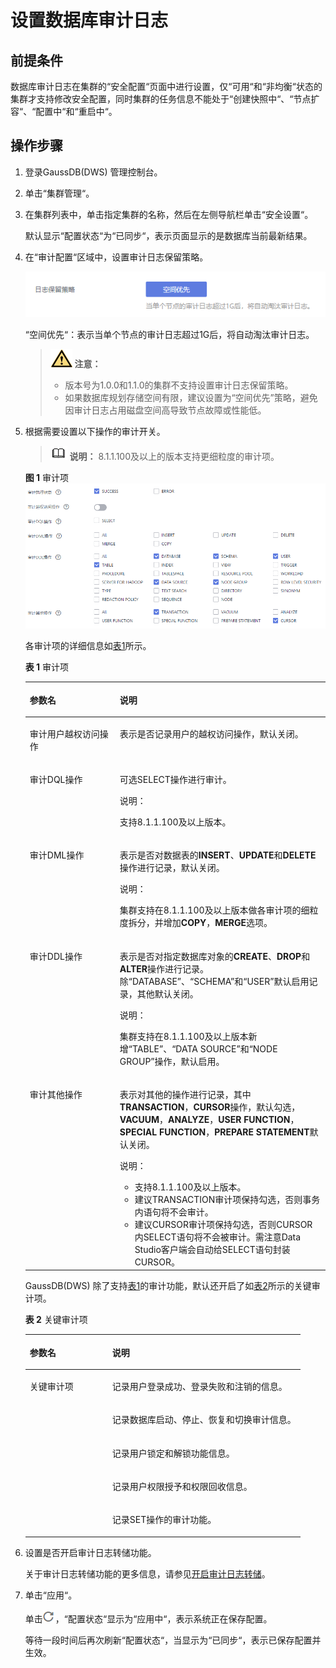 # 设置数据库审计日志<a name="ZH-CN_TOPIC_0000001405316950"></a>

## 前提条件<a name="zh-cn_topic_0000001098656870_section6488541984957"></a>

数据库审计日志在集群的“安全配置“页面中进行设置，仅“可用“和“非均衡“状态的集群才支持修改安全配置，同时集群的任务信息不能处于“创建快照中“、“节点扩容“、“配置中“和“重启中“。

## 操作步骤<a name="zh-cn_topic_0000001098656870_section37372909114419"></a>

1.  登录GaussDB\(DWS\) 管理控制台。
2.  单击“集群管理“。
3.  在集群列表中，单击指定集群的名称，然后在左侧导航栏单击“安全设置“。

    默认显示“配置状态“为“已同步“，表示页面显示的是数据库当前最新结果。

4.  在“审计配置“区域中，设置审计日志保留策略。

    ![](figures/zh-cn_image_0000001405637014.png)

    “空间优先“：表示当单个节点的审计日志超过1G后，将自动淘汰审计日志。

    >![](public_sys-resources/icon-caution.gif) **注意：** 
    >-   版本号为1.0.0和1.1.0的集群不支持设置审计日志保留策略。
    >-   如果数据库规划存储空间有限，建议设置为“空间优先”策略，避免因审计日志占用磁盘空间高导致节点故障或性能低。

5.  根据需要设置以下操作的审计开关。

    >![](public_sys-resources/icon-note.gif) **说明：** 
    >8.1.1.100及以上的版本支持更细粒度的审计项。

    **图 1**  审计项<a name="zh-cn_topic_0000001098656870_fig1438520111353"></a>  
    ![](figures/审计项.png "审计项")

    各审计项的详细信息如[表1](#zh-cn_topic_0000001098656870_table48954270153356)所示。

    **表 1**  审计项

    <a name="zh-cn_topic_0000001098656870_table48954270153356"></a>
    <table><thead align="left"><tr id="zh-cn_topic_0000001098656870_row11786533153356"><th class="cellrowborder" valign="top" width="30%" id="mcps1.2.3.1.1"><p id="zh-cn_topic_0000001098656870_p15185148153356"><a name="zh-cn_topic_0000001098656870_p15185148153356"></a><a name="zh-cn_topic_0000001098656870_p15185148153356"></a>参数名</p>
    </th>
    <th class="cellrowborder" valign="top" width="70%" id="mcps1.2.3.1.2"><p id="zh-cn_topic_0000001098656870_p22037438153356"><a name="zh-cn_topic_0000001098656870_p22037438153356"></a><a name="zh-cn_topic_0000001098656870_p22037438153356"></a>说明</p>
    </th>
    </tr>
    </thead>
    <tbody><tr id="zh-cn_topic_0000001098656870_row40202069153356"><td class="cellrowborder" valign="top" width="30%" headers="mcps1.2.3.1.1 "><p id="zh-cn_topic_0000001098656870_p35142185153356"><a name="zh-cn_topic_0000001098656870_p35142185153356"></a><a name="zh-cn_topic_0000001098656870_p35142185153356"></a>审计用户越权访问操作</p>
    </td>
    <td class="cellrowborder" valign="top" width="70%" headers="mcps1.2.3.1.2 "><p id="zh-cn_topic_0000001098656870_p27944737153356"><a name="zh-cn_topic_0000001098656870_p27944737153356"></a><a name="zh-cn_topic_0000001098656870_p27944737153356"></a>表示是否记录用户的越权访问操作，默认关闭。</p>
    </td>
    </tr>
    <tr id="zh-cn_topic_0000001098656870_row6485163795419"><td class="cellrowborder" valign="top" width="30%" headers="mcps1.2.3.1.1 "><p id="zh-cn_topic_0000001098656870_p16485103715543"><a name="zh-cn_topic_0000001098656870_p16485103715543"></a><a name="zh-cn_topic_0000001098656870_p16485103715543"></a>审计DQL操作</p>
    </td>
    <td class="cellrowborder" valign="top" width="70%" headers="mcps1.2.3.1.2 "><p id="zh-cn_topic_0000001098656870_p248573785417"><a name="zh-cn_topic_0000001098656870_p248573785417"></a><a name="zh-cn_topic_0000001098656870_p248573785417"></a>可选SELECT操作进行审计。</p>
    <div class="note" id="zh-cn_topic_0000001098656870_note12507163581411"><a name="zh-cn_topic_0000001098656870_note12507163581411"></a><a name="zh-cn_topic_0000001098656870_note12507163581411"></a><span class="notetitle"> 说明： </span><div class="notebody"><p id="zh-cn_topic_0000001098656870_p350713519144"><a name="zh-cn_topic_0000001098656870_p350713519144"></a><a name="zh-cn_topic_0000001098656870_p350713519144"></a>支持8.1.1.100及以上版本。</p>
    </div></div>
    </td>
    </tr>
    <tr id="zh-cn_topic_0000001098656870_row48931238153356"><td class="cellrowborder" valign="top" width="30%" headers="mcps1.2.3.1.1 "><p id="zh-cn_topic_0000001098656870_p4007327153356"><a name="zh-cn_topic_0000001098656870_p4007327153356"></a><a name="zh-cn_topic_0000001098656870_p4007327153356"></a>审计DML操作</p>
    </td>
    <td class="cellrowborder" valign="top" width="70%" headers="mcps1.2.3.1.2 "><p id="zh-cn_topic_0000001098656870_p5704152115233"><a name="zh-cn_topic_0000001098656870_p5704152115233"></a><a name="zh-cn_topic_0000001098656870_p5704152115233"></a>表示是否对数据表的<strong id="zh-cn_topic_0000001098656870_b35660574153356"><a name="zh-cn_topic_0000001098656870_b35660574153356"></a><a name="zh-cn_topic_0000001098656870_b35660574153356"></a>INSERT</strong>、<strong id="zh-cn_topic_0000001098656870_b52509711153356"><a name="zh-cn_topic_0000001098656870_b52509711153356"></a><a name="zh-cn_topic_0000001098656870_b52509711153356"></a>UPDATE</strong>和<strong id="zh-cn_topic_0000001098656870_b2825353153356"><a name="zh-cn_topic_0000001098656870_b2825353153356"></a><a name="zh-cn_topic_0000001098656870_b2825353153356"></a>DELETE</strong>操作进行记录，默认关闭。</p>
    <div class="note" id="zh-cn_topic_0000001098656870_note82981529133110"><a name="zh-cn_topic_0000001098656870_note82981529133110"></a><a name="zh-cn_topic_0000001098656870_note82981529133110"></a><span class="notetitle"> 说明： </span><div class="notebody"><p id="zh-cn_topic_0000001098656870_p251403711318"><a name="zh-cn_topic_0000001098656870_p251403711318"></a><a name="zh-cn_topic_0000001098656870_p251403711318"></a>集群支持在8.1.1.100及以上版本做各审计项的细粒度拆分，并增加<strong id="zh-cn_topic_0000001098656870_b551503717310"><a name="zh-cn_topic_0000001098656870_b551503717310"></a><a name="zh-cn_topic_0000001098656870_b551503717310"></a>COPY</strong>，<strong id="zh-cn_topic_0000001098656870_b135151372311"><a name="zh-cn_topic_0000001098656870_b135151372311"></a><a name="zh-cn_topic_0000001098656870_b135151372311"></a>MERGE</strong>选项。</p>
    </div></div>
    </td>
    </tr>
    <tr id="zh-cn_topic_0000001098656870_row18951113153356"><td class="cellrowborder" valign="top" width="30%" headers="mcps1.2.3.1.1 "><p id="zh-cn_topic_0000001098656870_p58645179153356"><a name="zh-cn_topic_0000001098656870_p58645179153356"></a><a name="zh-cn_topic_0000001098656870_p58645179153356"></a>审计DDL操作</p>
    </td>
    <td class="cellrowborder" valign="top" width="70%" headers="mcps1.2.3.1.2 "><p id="zh-cn_topic_0000001098656870_p1182114653320"><a name="zh-cn_topic_0000001098656870_p1182114653320"></a><a name="zh-cn_topic_0000001098656870_p1182114653320"></a>表示是否对指定数据库对象的<strong id="zh-cn_topic_0000001098656870_b3989363153356"><a name="zh-cn_topic_0000001098656870_b3989363153356"></a><a name="zh-cn_topic_0000001098656870_b3989363153356"></a>CREATE</strong>、<strong id="zh-cn_topic_0000001098656870_b35904272153356"><a name="zh-cn_topic_0000001098656870_b35904272153356"></a><a name="zh-cn_topic_0000001098656870_b35904272153356"></a>DROP</strong>和<strong id="zh-cn_topic_0000001098656870_b54702997153356"><a name="zh-cn_topic_0000001098656870_b54702997153356"></a><a name="zh-cn_topic_0000001098656870_b54702997153356"></a>ALTER</strong>操作进行记录。除<span class="parmname" id="zh-cn_topic_0000001098656870_parmname22564932153356"><a name="zh-cn_topic_0000001098656870_parmname22564932153356"></a><a name="zh-cn_topic_0000001098656870_parmname22564932153356"></a>“DATABASE”</span>、<span class="parmname" id="zh-cn_topic_0000001098656870_parmname1757796153356"><a name="zh-cn_topic_0000001098656870_parmname1757796153356"></a><a name="zh-cn_topic_0000001098656870_parmname1757796153356"></a>“SCHEMA”</span>和<span class="parmname" id="zh-cn_topic_0000001098656870_parmname15820167153356"><a name="zh-cn_topic_0000001098656870_parmname15820167153356"></a><a name="zh-cn_topic_0000001098656870_parmname15820167153356"></a>“USER”</span>默认启用记录，其他默认关闭。</p>
    <div class="note" id="zh-cn_topic_0000001098656870_note10788146153312"><a name="zh-cn_topic_0000001098656870_note10788146153312"></a><a name="zh-cn_topic_0000001098656870_note10788146153312"></a><span class="notetitle"> 说明： </span><div class="notebody"><p id="zh-cn_topic_0000001098656870_p8788136153310"><a name="zh-cn_topic_0000001098656870_p8788136153310"></a><a name="zh-cn_topic_0000001098656870_p8788136153310"></a>集群支持在8.1.1.100及以上版本新增<span class="parmname" id="zh-cn_topic_0000001098656870_parmname188841744516"><a name="zh-cn_topic_0000001098656870_parmname188841744516"></a><a name="zh-cn_topic_0000001098656870_parmname188841744516"></a>“TABLE”</span>、<span class="parmname" id="zh-cn_topic_0000001098656870_parmname38843416517"><a name="zh-cn_topic_0000001098656870_parmname38843416517"></a><a name="zh-cn_topic_0000001098656870_parmname38843416517"></a>“DATA SOURCE”</span>和<span class="parmname" id="zh-cn_topic_0000001098656870_parmname1888420410519"><a name="zh-cn_topic_0000001098656870_parmname1888420410519"></a><a name="zh-cn_topic_0000001098656870_parmname1888420410519"></a>“NODE GROUP”</span>操作，默认启用。</p>
    </div></div>
    <p id="zh-cn_topic_0000001098656870_p52639045153356"><a name="zh-cn_topic_0000001098656870_p52639045153356"></a><a name="zh-cn_topic_0000001098656870_p52639045153356"></a></p>
    </td>
    </tr>
    <tr id="zh-cn_topic_0000001098656870_row58261120185513"><td class="cellrowborder" valign="top" width="30%" headers="mcps1.2.3.1.1 "><p id="zh-cn_topic_0000001098656870_p20826132035519"><a name="zh-cn_topic_0000001098656870_p20826132035519"></a><a name="zh-cn_topic_0000001098656870_p20826132035519"></a>审计其他操作</p>
    </td>
    <td class="cellrowborder" valign="top" width="70%" headers="mcps1.2.3.1.2 "><p id="zh-cn_topic_0000001098656870_p118261920185518"><a name="zh-cn_topic_0000001098656870_p118261920185518"></a><a name="zh-cn_topic_0000001098656870_p118261920185518"></a>表示对其他的操作进行记录，其中<strong id="zh-cn_topic_0000001098656870_b7423142172918"><a name="zh-cn_topic_0000001098656870_b7423142172918"></a><a name="zh-cn_topic_0000001098656870_b7423142172918"></a>TRANSACTION</strong>，<strong id="zh-cn_topic_0000001098656870_b463910472291"><a name="zh-cn_topic_0000001098656870_b463910472291"></a><a name="zh-cn_topic_0000001098656870_b463910472291"></a>CURSOR</strong>操作，默认勾选，<strong id="zh-cn_topic_0000001098656870_b519565212916"><a name="zh-cn_topic_0000001098656870_b519565212916"></a><a name="zh-cn_topic_0000001098656870_b519565212916"></a>VACUUM</strong>，<strong id="zh-cn_topic_0000001098656870_b182301531309"><a name="zh-cn_topic_0000001098656870_b182301531309"></a><a name="zh-cn_topic_0000001098656870_b182301531309"></a>ANALYZE</strong>，<strong id="zh-cn_topic_0000001098656870_b13209912173011"><a name="zh-cn_topic_0000001098656870_b13209912173011"></a><a name="zh-cn_topic_0000001098656870_b13209912173011"></a>USER FUNCTION</strong>，<strong id="zh-cn_topic_0000001098656870_b10307121833019"><a name="zh-cn_topic_0000001098656870_b10307121833019"></a><a name="zh-cn_topic_0000001098656870_b10307121833019"></a>SPECIAL FUNCTION</strong>，<strong id="zh-cn_topic_0000001098656870_b9951924183019"><a name="zh-cn_topic_0000001098656870_b9951924183019"></a><a name="zh-cn_topic_0000001098656870_b9951924183019"></a>PREPARE STATEMENT</strong>默认关闭。</p>
    <div class="note" id="zh-cn_topic_0000001098656870_note586113211168"><a name="zh-cn_topic_0000001098656870_note586113211168"></a><a name="zh-cn_topic_0000001098656870_note586113211168"></a><span class="notetitle"> 说明： </span><div class="notebody"><a name="zh-cn_topic_0000001098656870_ul689495812213"></a><a name="zh-cn_topic_0000001098656870_ul689495812213"></a><ul id="zh-cn_topic_0000001098656870_ul689495812213"><li>支持8.1.1.100及以上版本。</li><li>建议TRANSACTION审计项保持勾选，否则事务内语句将不会审计。</li><li>建议CURSOR审计项保持勾选，否则CURSOR内SELECT语句将不会被审计。需注意Data Studio客户端会自动给SELECT语句封装CURSOR。</li></ul>
    </div></div>
    </td>
    </tr>
    </tbody>
    </table>

    GaussDB\(DWS\) 除了支持[表1](#zh-cn_topic_0000001098656870_table48954270153356)的审计功能，默认还开启了如[表2](#zh-cn_topic_0000001098656870_table24262392153654)所示的关键审计项。

    **表 2**  关键审计项

    <a name="zh-cn_topic_0000001098656870_table24262392153654"></a>
    <table><thead align="left"><tr id="zh-cn_topic_0000001098656870_row1697543153654"><th class="cellrowborder" valign="top" width="30%" id="mcps1.2.3.1.1"><p id="zh-cn_topic_0000001098656870_p3283271153654"><a name="zh-cn_topic_0000001098656870_p3283271153654"></a><a name="zh-cn_topic_0000001098656870_p3283271153654"></a>参数名</p>
    </th>
    <th class="cellrowborder" valign="top" width="70%" id="mcps1.2.3.1.2"><p id="zh-cn_topic_0000001098656870_p64618408153654"><a name="zh-cn_topic_0000001098656870_p64618408153654"></a><a name="zh-cn_topic_0000001098656870_p64618408153654"></a>说明</p>
    </th>
    </tr>
    </thead>
    <tbody><tr id="zh-cn_topic_0000001098656870_row66708561153654"><td class="cellrowborder" rowspan="5" valign="top" width="30%" headers="mcps1.2.3.1.1 "><p id="zh-cn_topic_0000001098656870_p34684395153654"><a name="zh-cn_topic_0000001098656870_p34684395153654"></a><a name="zh-cn_topic_0000001098656870_p34684395153654"></a>关键审计项</p>
    </td>
    <td class="cellrowborder" valign="top" width="70%" headers="mcps1.2.3.1.2 "><p id="zh-cn_topic_0000001098656870_p51991696153654"><a name="zh-cn_topic_0000001098656870_p51991696153654"></a><a name="zh-cn_topic_0000001098656870_p51991696153654"></a>记录用户登录成功、登录失败和注销的信息。</p>
    </td>
    </tr>
    <tr id="zh-cn_topic_0000001098656870_row65272081153654"><td class="cellrowborder" valign="top" headers="mcps1.2.3.1.1 "><p id="zh-cn_topic_0000001098656870_p52547180153654"><a name="zh-cn_topic_0000001098656870_p52547180153654"></a><a name="zh-cn_topic_0000001098656870_p52547180153654"></a>记录数据库启动、停止、恢复和切换审计信息。</p>
    </td>
    </tr>
    <tr id="zh-cn_topic_0000001098656870_row3162576153654"><td class="cellrowborder" valign="top" headers="mcps1.2.3.1.1 "><p id="zh-cn_topic_0000001098656870_p54842140153654"><a name="zh-cn_topic_0000001098656870_p54842140153654"></a><a name="zh-cn_topic_0000001098656870_p54842140153654"></a>记录用户锁定和解锁功能信息。</p>
    </td>
    </tr>
    <tr id="zh-cn_topic_0000001098656870_row23817212153654"><td class="cellrowborder" valign="top" headers="mcps1.2.3.1.1 "><p id="zh-cn_topic_0000001098656870_p50146049153654"><a name="zh-cn_topic_0000001098656870_p50146049153654"></a><a name="zh-cn_topic_0000001098656870_p50146049153654"></a>记录用户权限授予和权限回收信息。</p>
    </td>
    </tr>
    <tr id="zh-cn_topic_0000001098656870_row48661263153654"><td class="cellrowborder" valign="top" headers="mcps1.2.3.1.1 "><p id="zh-cn_topic_0000001098656870_p49248264153654"><a name="zh-cn_topic_0000001098656870_p49248264153654"></a><a name="zh-cn_topic_0000001098656870_p49248264153654"></a>记录SET操作的审计功能。</p>
    </td>
    </tr>
    </tbody>
    </table>

6.  设置是否开启审计日志转储功能。

    关于审计日志转储功能的更多信息，请参见[开启审计日志转储](转储数据库审计日志.md#zh-cn_topic_0000001145696613_section8182105814130)。

7.  单击“应用“。

    单击![](figures/zh-cn_image_0000001455716849.png)，“配置状态“显示为“应用中“，表示系统正在保存配置。

    等待一段时间后再次刷新“配置状态“，当显示为“已同步“，表示已保存配置并生效。


